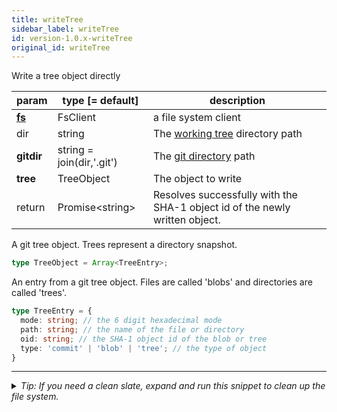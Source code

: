 ```yaml
---
title: writeTree
sidebar_label: writeTree
id: version-1.0.x-writeTree
original_id: writeTree
---
```


Write a tree object directly

| param          | type [= default]          | description                                                                 |
| -------------- | ------------------------- | --------------------------------------------------------------------------- |
| [**fs**](./fs) | FsClient                  | a file system client                                                        |
| dir            | string                    | The [working tree](dir-vs-gitdir.md) directory path                         |
| **gitdir**     | string = join(dir,'.git') | The [git directory](dir-vs-gitdir.md) path                                  |
| **tree**       | TreeObject                | The object to write                                                         |
| return         | Promise\<string\>         | Resolves successfully with the SHA-1 object id of the newly written object. |

A git tree object. Trees represent a directory snapshot.

```ts
type TreeObject = Array<TreeEntry>;
```

An entry from a git tree object. Files are called 'blobs' and directories are called 'trees'.

```ts
type TreeEntry = {
  mode: string; // the 6 digit hexadecimal mode
  path: string; // the name of the file or directory
  oid: string; // the SHA-1 object id of the blob or tree
  type: 'commit' | 'blob' | 'tree'; // the type of object
}
```


---

<details>
<summary><i>Tip: If you need a clean slate, expand and run this snippet to clean up the file system.</i></summary>

```js live
window.fs = new LightningFS('fs', { wipe: true })
window.pfs = window.fs.promises
console.log('done')
```
</details>

<script>
(function rewriteEditLink() {
  const el = document.querySelector('a.edit-page-link.button');
  if (el) {
    el.href = 'https://github.com/isomorphic-git/isomorphic-git/edit/master/src/api/writeTree.js';
  }
})();
</script>